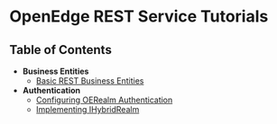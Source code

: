 # OpenEdge REST Service Tutorials
## Table of Contents
* **Business Entities**
  * [Basic REST Business Entities](https://github.com/17cupsofcoffee/openedge-rest-tutorials/blob/master/business-entities/basic-rest-business-entities.md)
* **Authentication**
  * [Configuring OERealm Authentication](https://github.com/17cupsofcoffee/openedge-rest-tutorials/blob/master/authentication/configuring-oerealm-authentication.md)
  * [Implementing IHybridRealm](https://github.com/17cupsofcoffee/openedge-rest-tutorials/blob/master/authentication/implementing-ihybridrealm.md)

